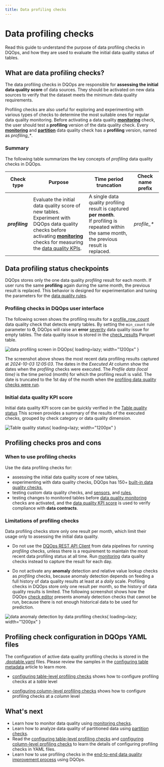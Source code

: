 ```yaml
---
title: Data profiling checks
---
```

# Data profiling checks
Read this guide to understand the purpose of data profiling checks in DQOps, and how they are used to evaluate the initial data quality status of tables.

## What are data profiling checks?
The data profiling checks in DQOps are responsible for **assessing the initial data quality score** of data sources.
They should be activated on new data sources to verify that the dataset meets the minimum data quality requirements.

Profiling checks are also useful for exploring and experimenting with various types of checks to determine the most suitable
ones for regular data quality monitoring.
Before activating a data quality  [**monitoring**](data-observability-monitoring-checks.md) check, the user should test
a **profiling** version of the data quality check. Every [**monitoring**](data-observability-monitoring-checks.md) and
[**partition**](partition-checks.md) data quality check has a **profiling** version, named as _profiling\_\*_.

### **Summary**
The following table summarizes the key concepts of *profiling* data quality checks in DQOps.

| Check type      | Purpose                                                                                                                                                                                                                                                               | Time period truncation                                                                                                                                     | Check name prefix |
|-----------------|-----------------------------------------------------------------------------------------------------------------------------------------------------------------------------------------------------------------------------------------------------------------------|------------------------------------------------------------------------------------------------------------------------------------------------------------|-------------------|
| **_profiling_** | Evaluate the initial data quality score of new tables.<br/>Experiment with DQOps data quality checks before activating [**monitoring**](data-observability-monitoring-checks.md) checks for measuring the [data quality KPIs](../definition-of-data-quality-kpis.md). | A single data quality profiling result is captured **per month**. <br/> If profiling is repeated within the same month, the previous result is replaced. | _profile\_\*_     |


## Data profiling status checkpoints
DQOps stores only the one data quality *profiling* result for each month. 
If user runs the same **profiling** again during the same month, the previous result is replaced.
This behavior is designed for experimentation and tuning the  parameters for the [data quality rules](../definition-of-data-quality-rules.md).

### **Profiling checks in DQOps user interface**
The following screen shows the profiling results for a [profile_row_count](../../checks/table/volume/row-count.md#profile-row-count)
data quality check that detects empty tables. By setting the `min_count` rule parameter to **0**, DQOps will raise an **error** [severity](index.md#issue-severity-levels)
data quality issue for empty tables. The data quality issue is stored in the [check_results](../../reference/parquetfiles/check_results.md) Parquet table.

![data profiling screen in DQOps](https://dqops.com/docs/images/concepts/types-of-data-quality-checks/table-profiling-checks-results-min2.png){ loading=lazy; width="1200px" }

The screenshot above shows the most recent data profiling results captured at *2024-10-03 12:05:03*.
The dates in the *Executed At* column show the dates when the *profiling* checks were executed.
The *Profile data (local time)* is the time period (month) for which the profiling result is valid. The date is truncated
to the 1st day of the month when the [profiling data quality checks were run](../running-data-quality-checks.md#running-profiling-checks).

### **Initial data quality KPI score**
Initial data quality KPI score can be quickly verified in the [Table quality status](../dqops-user-interface-overview.md#table-quality-status)
This screen provides a summary of the results of the executed checks, grouped by check category or data quality dimension.

![Table quality status](https://dqops.com/docs/images/working-with-dqo/navigating-the-graphical-interface/table-quality-status3.png){ loading=lazy; width="1200px" }

## Profiling checks pros and cons

### **When to use profiling checks**
Use the data profiling checks for:

- assessing the initial data quality score of new tables,
- experimenting with data quality checks, DQOps has 150+ [built-in data quality checks](../../checks/index.md),
- testing custom data quality checks, and [sensors](../definition-of-data-quality-sensors.md), and [rules](../definition-of-data-quality-rules.md),
- testing changes to monitored tables before [data quality monitoring](data-observability-monitoring-checks.md) checks are activated,
  and the [data quality KPI score](../definition-of-data-quality-kpis.md) is used to verify compliance with **data contracts**.

### **Limitations of profiling checks**
Data profiling checks store only one result per month, which limit their usage only to assessing the initial data quality.

- Do not use the [DQOps REST API Client](../../client/index.md) from data pipelines for running *profiling* checks,
  unless there is a requirement to maintain the most recent data profiling status at all time. Run [monitoring](data-observability-monitoring-checks.md)
  data quality checks instead to capture the result for each day.

- Do not activate any **anomaly** detection and relative value lookup checks as *profiling* checks, because anomaly detection
  depends on feeding a full history of data quality results at least at a *daily* scale. Profiling checks in DQOps store only one result
  per month, so the history of data quality results is limited. The following screenshot shows how
  the DQOps [check editor](../dqops-user-interface-overview.md#check-editor) presents anomaly detection checks that cannot be run,
  because there is not enough historical data to be used for prediction.

![data anomaly detection by data profiling checks](https://dqops.com/docs/images/concepts/types-of-data-quality-checks/data-profiling-checks-not-supported-anomaly-in-editor-min3.png){ loading=lazy; width="1200px" }

## Profiling check configuration in DQOps YAML files
The configuration of active data quality profiling checks is stored in the [.dqotable.yaml](../configuring-table-metadata.md#table-yaml-file-structure)
files. 
Please review the samples in the [configuring table metadata](../configuring-table-metadata.md) article to learn more.

- [configuring table-level profiling checks](../configuring-data-quality-checks-and-rules.md#table-level-profiling-checks) shows 
  how to configure profiling checks at a *table* level 

- [configuring column-level profiling checks](../configuring-data-quality-checks-and-rules.md#column-profiling-checks) shows
  how to configure profiling checks at a *column* level


## What's next
- Learn how to monitor data quality using [monitoring checks](data-observability-monitoring-checks.md).
- Learn how to analyze data quality of partitioned data using [partition checks](partition-checks.md).
- Read the [configuring table-level profiling checks](../configuring-data-quality-checks-and-rules.md#table-level-profiling-checks) and
  [configuring column-level profiling checks](../configuring-data-quality-checks-and-rules.md#column-profiling-checks) to learn
  the details of configuring profiling checks in YAML files. 
- Learn how to use profiling checks in 
  the [end-to-end data quality improvement process](../definition-of-data-quality-kpis.md#data-quality-improvement-process) using DQOps. 
